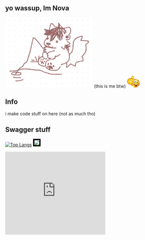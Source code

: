 ## yo wassup, Im Nova 

<img src="https://github.com/isknova/isknova/blob/main/71837398_nDMtGr1y3K9LEEO.jpg" style="width: 20em; max-width: 100%;">
(this is me btw)
<img src="https://github.com/isknova/isknova/blob/main/580b57fcd9996e24bc43c4c4.png" style="width: 40px; max-width: 100%;">

## Info
i make code stuff on here (not as much tho)




## Swagger stuff
[![Top Langs](https://github-readme-stats.vercel.app/api/top-langs/?username=isknova&theme=dark)](https://github.com/anuraghazra/github-readme-stats)
<a href="https://discord.com/users/1151667489873350706"><img style="border: 4px solid #000;" src="https://lanyard.cnrad.dev/api/1151667489873350706" /></a>
<iframe id="embedplayer" src="http://www.bitview.net/embed?v=cr3AjCFtn5Z&bg=red&bt=white" width="320" height="265" allowfullscreen scrolling="off" frameborder="0"></iframe>
